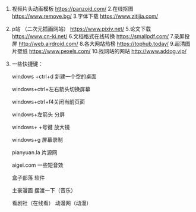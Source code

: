 1. 视频片头动画模板 https://panzoid.com/
     2.在线抠图 https://www.remove.bg/
       3.字体下载 https://www.zitijia.com/

2. p站 （二次元插画网站） https://www.pixiv.net/
     5.论文下载 https://www.cn-ki.net/
       6.文档格式在线转换 https://smallpdf.com/
       7.录屏投屏 http://web.airdroid.com/
       8.各大网站热榜 https://tophub.today/
       9.超清图片壁纸 https://www.pexels.com/
       10.找网站的网站 http://www.addog.vip/

3. 一些快捷键：

     windows +ctrl+d  新建一个空的桌面

     windows+ctrl+左右箭头切换屏幕

     windows+ctrl+f4关闭当前页面

     windows+左箭头   分屏

     windows+ +号键    放大镜

     windows+g  屏幕录制

     

     pianyuan.la  	   片源网

     aigei.com              一些短音效

     盒子部落       	软件

     土豪漫画            摆渡一下（音乐）

     看剧社（在线看） 动漫网（动漫）

     